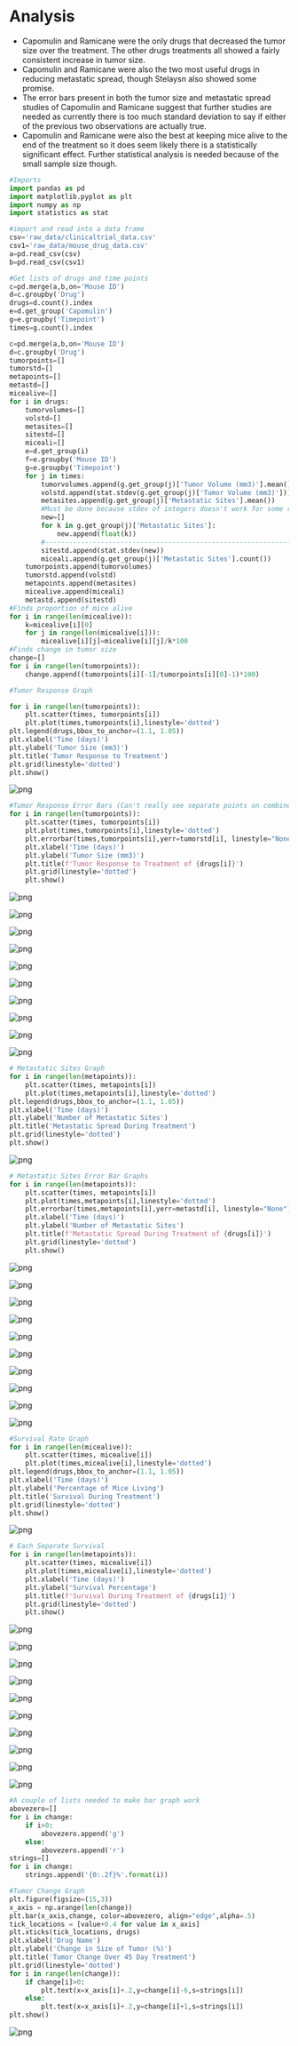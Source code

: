 
# Analysis

* Capomulin and Ramicane were the only drugs that decreased the tumor size over the treatment. The other drugs treatments all showed a fairly consistent increase in tumor size.
* Capomulin and Ramicane were also the two most useful drugs in reducing metastatic spread, though Stelaysn also showed some promise.
* The error bars present in both the tumor size and metastatic spread studies of Capomulin and Ramicane suggest that further studies are needed as currently there is too much standard deviation to say if either of the previous two observations are actually true.
* Capomulin and Ramicane were also the best at keeping mice alive to the end of the treatment so it does seem likely there is a statistically significant effect. Further statistical analysis is needed because of the small sample size though.



```python
#Imports
import pandas as pd
import matplotlib.pyplot as plt
import numpy as np
import statistics as stat
```


```python
#import and read into a data frame
csv='raw_data/clinicaltrial_data.csv'
csv1='raw_data/mouse_drug_data.csv'
a=pd.read_csv(csv)
b=pd.read_csv(csv1)
```


```python
#Get lists of drugs and time points
c=pd.merge(a,b,on='Mouse ID')
d=c.groupby('Drug')
drugs=d.count().index
e=d.get_group('Capomulin')
g=e.groupby('Timepoint')   
times=g.count().index
```


```python
c=pd.merge(a,b,on='Mouse ID')
d=c.groupby('Drug')
tumorpoints=[]
tumorstd=[]
metapoints=[]
metastd=[]
micealive=[]
for i in drugs:
    tumorvolumes=[]
    volstd=[]
    metasites=[]
    sitestd=[]
    miceali=[]
    e=d.get_group(i)
    f=e.groupby('Mouse ID')
    g=e.groupby('Timepoint')   
    for j in times:
        tumorvolumes.append(g.get_group(j)['Tumor Volume (mm3)'].mean())
        volstd.append(stat.stdev(g.get_group(j)['Tumor Volume (mm3)']))
        metasites.append(g.get_group(j)['Metastatic Sites'].mean())
        #Must be done because stdev of integers doesn't work for some reason
        new=[]
        for k in g.get_group(j)['Metastatic Sites']:
            new.append(float(k))
        #------------------------------------------------------------------------#
        sitestd.append(stat.stdev(new))
        miceali.append(g.get_group(j)['Metastatic Sites'].count())
    tumorpoints.append(tumorvolumes)
    tumorstd.append(volstd)
    metapoints.append(metasites)
    micealive.append(miceali)
    metastd.append(sitestd)
#Finds proportion of mice alive
for i in range(len(micealive)):
    k=micealive[i][0]
    for j in range(len(micealive[i])):
        micealive[i][j]=micealive[i][j]/k*100
#Finds change in tumor size 
change=[]
for i in range(len(tumorpoints)):
    change.append((tumorpoints[i][-1]/tumorpoints[i][0]-1)*100)    
```


```python
#Tumor Response Graph

for i in range(len(tumorpoints)):
    plt.scatter(times, tumorpoints[i])
    plt.plot(times,tumorpoints[i],linestyle='dotted')
plt.legend(drugs,bbox_to_anchor=(1.1, 1.05))
plt.xlabel('Time (days)')
plt.ylabel('Tumor Size (mm3)')
plt.title('Tumor Response to Treatment')
plt.grid(linestyle='dotted')
plt.show()
```


![png](output_5_0.png)



```python
#Tumor Response Error Bars (Can't really see separate points on combined graph with error bars)
for i in range(len(tumorpoints)):
    plt.scatter(times, tumorpoints[i])
    plt.plot(times,tumorpoints[i],linestyle='dotted')
    plt.errorbar(times,tumorpoints[i],yerr=tumorstd[i], linestyle="None")
    plt.xlabel('Time (days)')
    plt.ylabel('Tumor Size (mm3)')
    plt.title(f'Tumor Response to Treatment of {drugs[i]}')
    plt.grid(linestyle='dotted')
    plt.show()
```


![png](output_6_0.png)



![png](output_6_1.png)



![png](output_6_2.png)



![png](output_6_3.png)



![png](output_6_4.png)



![png](output_6_5.png)



![png](output_6_6.png)



![png](output_6_7.png)



![png](output_6_8.png)



![png](output_6_9.png)



```python
# Metastatic Sites Graph
for i in range(len(metapoints)):
    plt.scatter(times, metapoints[i])
    plt.plot(times,metapoints[i],linestyle='dotted')
plt.legend(drugs,bbox_to_anchor=(1.1, 1.05))
plt.xlabel('Time (days)')
plt.ylabel('Number of Metastatic Sites')
plt.title('Metastatic Spread During Treatment')
plt.grid(linestyle='dotted')
plt.show()
```


![png](output_7_0.png)



```python
# Metastatic Sites Error Bar Graphs
for i in range(len(metapoints)):
    plt.scatter(times, metapoints[i])
    plt.plot(times,metapoints[i],linestyle='dotted')
    plt.errorbar(times,metapoints[i],yerr=metastd[i], linestyle="None")
    plt.xlabel('Time (days)')
    plt.ylabel('Number of Metastatic Sites')
    plt.title(f'Metastatic Spread During Treatment of {drugs[i]}')
    plt.grid(linestyle='dotted')
    plt.show()
```


![png](output_8_0.png)



![png](output_8_1.png)



![png](output_8_2.png)



![png](output_8_3.png)



![png](output_8_4.png)



![png](output_8_5.png)



![png](output_8_6.png)



![png](output_8_7.png)



![png](output_8_8.png)



![png](output_8_9.png)



```python
#Survival Rate Graph
for i in range(len(micealive)):
    plt.scatter(times, micealive[i])
    plt.plot(times,micealive[i],linestyle='dotted')
plt.legend(drugs,bbox_to_anchor=(1.1, 1.05))
plt.xlabel('Time (days)')
plt.ylabel('Percentage of Mice Living')
plt.title('Survival During Treatment')
plt.grid(linestyle='dotted')
plt.show()
```


![png](output_9_0.png)



```python
# Each Separate Survival
for i in range(len(metapoints)):
    plt.scatter(times, micealive[i])
    plt.plot(times,micealive[i],linestyle='dotted')
    plt.xlabel('Time (days)')
    plt.ylabel('Survival Percentage')
    plt.title(f'Survival During Treatment of {drugs[i]}')
    plt.grid(linestyle='dotted')
    plt.show()
```


![png](output_10_0.png)



![png](output_10_1.png)



![png](output_10_2.png)



![png](output_10_3.png)



![png](output_10_4.png)



![png](output_10_5.png)



![png](output_10_6.png)



![png](output_10_7.png)



![png](output_10_8.png)



![png](output_10_9.png)



```python
#A couple of lists needed to make bar graph work
abovezero=[]
for i in change:
    if i>0:
        abovezero.append('g')
    else:
        abovezero.append('r')
strings=[]
for i in change:
    strings.append('{0:.2f}%'.format(i))
```


```python
#Tumor Change Graph
plt.figure(figsize=(15,3))
x_axis = np.arange(len(change))
plt.bar(x_axis,change, color=abovezero, align="edge",alpha=.5)
tick_locations = [value+0.4 for value in x_axis]
plt.xticks(tick_locations, drugs)
plt.xlabel('Drug Name')
plt.ylabel('Change in Size of Tumor (%)')
plt.title('Tumor Change Over 45 Day Treatment')
plt.grid(linestyle='dotted')
for i in range(len(change)):
    if change[i]>0:
        plt.text(x=x_axis[i]+.2,y=change[i]-6,s=strings[i])
    else:
        plt.text(x=x_axis[i]+.2,y=change[i]+1,s=strings[i])
plt.show()

```


![png](output_12_0.png)

